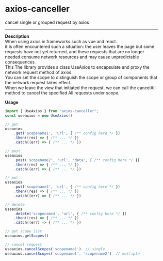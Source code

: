 # axios-canceller
cancel single or grouped request by axios

---
**Description**  
When using axios in frameworks such as vue and react.  
it is often encountered such a situation: the user leaves the page but some requests have not yet returned, and these requests that are no longer needed consume network resources and may cause unpredictable consequences.  
This The library provides a class UseAxios to encapsulate and proxy the network request method of axios.  
You can set the scope to distinguish the scope or group of components that the network request takes effect.  
When we leave the view that initiated the request, we can call the cancelAll method to cancel the specified All requests under scope.  

**Usage**

```ts
import { UseAxios } from "axios-canceller";
const useaxios = new UseAxios()

// get
useaxios
    .get('scopename1', 'url', { /** config here */ })
    .then((res) => { /** ... */ })
    .catch((err) => { /** ... */ })

// post
useaxios
    .post('scopename2', 'url', 'data', { /** config here */ })
    .then((res) => { /** ... */ })
    .catch((err) => { /** ... */ })

// put
useaxios
    .put('scopename3', 'url', { /** config here */ })
    .then((res) => { /** ... */ })
    .catch((err) => { /** ... */ })

// delete
useaxios
    .delete('scopename4', 'url', { /** config here */ })
    .then((res) => { /** ... */ })
    .catch((err) => { /** ... */ })

// get scope list
useaxios.getScopes()

// cancel request
useaxios.cancelScopes('scopename1')  // single
useaxios.cancelScopes('scopename1', 'scopename2')  // multiple
```